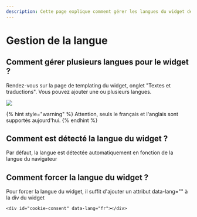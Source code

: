 ```yaml
---
description: Cette page explique comment gérer les langues du widget de consentement
---
```


# Gestion de la langue

## Comment gérer plusieurs langues pour le widget ?

Rendez-vous sur la page de templating du widget, onglet "Textes et traductions". Vous pouvez ajouter une ou plusieurs langues.

![](<../../../.gitbook/assets/Capture web\_6-5-2022\_102131\_app.dastra.eu.jpeg>)

{% hint style="warning" %}
Attention, seuls le français et l'anglais sont supportés aujourd'hui.
{% endhint %}

## Comment est détecté la langue du widget ?

Par défaut, la langue est détectée automatiquement en fonction de la langue du navigateur

## Comment forcer la langue du widget ?

Pour forcer la langue du widget, il suffit d'ajouter un attribut data-lang="" à la div du widget

```markup
<div id="cookie-consent" data-lang="fr"></div>
```

